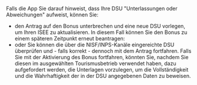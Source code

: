 ﻿Falls die App Sie darauf hinweist, dass Ihre DSU "Unterlassungen oder Abweichungen" aufweist, können Sie:
- den Antrag auf den Bonus unterbrechen und eine neue DSU vorlegen, um Ihren ISEE zu aktualisieren. In diesem Fall können Sie den Bonus zu einem späteren Zeitpunkt erneut beantragen:
- oder Sie können die über die NISF/INPS-Kanäle eingereichte DSU überprüfen und - falls korrekt - dennoch mit dem Antrag fortfahren. Falls Sie mit der Aktivierung des Bonus fortfahren, könnten Sie, nachdem Sie diesen im ausgewählten Tourismusbetrieb verwendet haben, dazu aufgefordert werden, die Unterlagen vorzulegen, um die Vollständigkeit und die Wahrhaftigkeit der in der DSU angegebenen Daten zu beweisen.